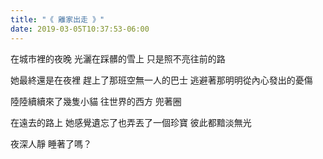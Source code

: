 ```yaml
---
title: "《 離家出走 》"
date: 2019-03-05T10:37:53-06:00
---
```


在城市裡的夜晚
光灑在踩髒的雪上
只是照不亮往前的路

她最終還是在夜裡
趕上了那班空無一人的巴士
逃避著那明明從內心發出的憂傷

<!--more-->

陸陸續續來了幾隻小貓
往世界的西方
兜著圈

在遠去的路上
她感覺遺忘了也弄丟了一個珍寶
彼此都黯淡無光

夜深人靜
睡著了嗎？